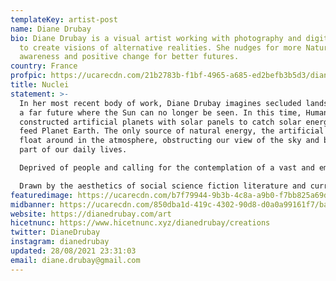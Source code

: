 ```yaml
---
templateKey: artist-post
name: Diane Drubay
bio: Diane Drubay is a visual artist working with photography and digital media
  to create visions of alternative realities. She nudges for more Nature
  awareness and positive change for better futures.
country: France
profpic: https://ucarecdn.com/21b2783b-f1bf-4965-a685-ed2befb3b5d3/diane_500c.gif
title: Nuclei
statement: >-
  In her most recent body of work, Diane Drubay imagines secluded landscapes in
  a far future where the Sun can no longer be seen. In this time, Humankind
  constructed artificial planets with solar panels to catch solar energy and
  feed Planet Earth. The only source of natural energy, the artificial planets
  float around in the atmosphere, obstructing our view of the sky and becoming a
  part of our daily lives.

  Deprived of people and calling for the contemplation of a vast and empty landscape, the immersion in this universe is both fascinating and shattering.

  Drawn by the aesthetics of social science fiction literature and current scientific discoveries, the speculative visions depicted by Diane Drubay advocate for optimistic images interpreting shocking stories of possible futures.
featuredimage: https://ucarecdn.com/b7f79944-9b3b-4c8a-a9b0-f7bb825a69d6/main_page_diane.jpg
midbanner: https://ucarecdn.com/850dba1d-419c-4302-90d8-d0a0a99161f7/banner_diane.jpg
website: https://dianedrubay.com/art
hicetnunc: https://www.hicetnunc.xyz/dianedrubay/creations
twitter: DianeDrubay
instagram: dianedrubay
updated: 28/08/2021 23:31:03
email: diane.drubay@gmail.com
---
```

